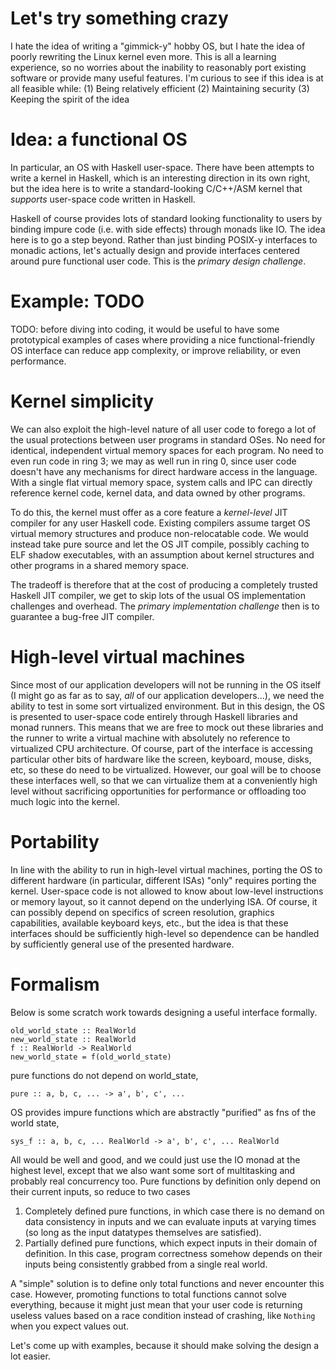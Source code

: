 Let's try something crazy
=========================
I hate the idea of writing a "gimmick-y" hobby OS, but I hate the idea of poorly
rewriting the Linux kernel even more. This is all a learning experience, so no
worries about the inability to reasonably port existing software or provide many
useful features. I'm curious to see if this idea is at all feasible while:
(1) Being relatively efficient
(2) Maintaining security
(3) Keeping the spirit of the idea

Idea: a functional OS
=====================
In particular, an OS with Haskell user-space. There have been attempts to write
a kernel in Haskell, which is an interesting direction in its own right, but the
idea here is to write a standard-looking C/C++/ASM kernel that _supports_
user-space code written in Haskell.

Haskell of course provides lots of standard looking functionality to users by
binding impure code (i.e. with side effects) through monads like IO. The idea
here is to go a step beyond. Rather than just binding POSIX-y interfaces to
monadic actions, let's actually design and provide interfaces centered around
pure functional user code. This is the  _primary design challenge_.

Example: TODO
=============
TODO: before diving into coding, it would be useful to have some prototypical
examples of cases where providing a nice functional-friendly OS interface can
reduce app complexity, or improve reliability, or even performance.


Kernel simplicity
=================
We can also exploit the high-level nature of all user code to forego a lot of
the usual protections between user programs in standard OSes. No need for
identical, independent virtual memory spaces for each program. No need to even
run code in ring 3; we may as well run in ring 0, since user code doesn't have
any mechanisms for direct hardware access in the language. With a single flat
virtual memory space, system calls and IPC can directly reference kernel code,
kernel data, and data owned by other programs.

To do this, the kernel must offer as a core feature a _kernel-level_ JIT
compiler for any user Haskell code. Existing compilers assume target OS virtual
memory structures and produce non-relocatable code. We would instead take pure
source and let the OS JIT compile, possibly caching to ELF shadow executables,
with an assumption about kernel structures and other programs in a shared memory
space.

The tradeoff is therefore that at the cost of producing a completely trusted
Haskell JIT compiler, we get to skip lots of the usual OS implementation
challenges and overhead. The _primary implementation challenge_ then is to
guarantee a bug-free JIT compiler.


High-level virtual machines
===========================
Since most of our application developers will not be running in the OS itself (I
might go as far as to say, _all_ of our application developers...), we need the
ability to test in some sort virtualized environment. But in this design, the OS
is presented to user-space code entirely through Haskell libraries and monad
runners. This means that we are free to mock out these libraries and the runner
to write a virtual machine with absolutely no reference to virtualized CPU
architecture. Of course, part of the interface is accessing particular other bits of
hardware like the screen, keyboard, mouse, disks, etc, so these do need to be
virtualized. However, our goal will be to choose these interfaces well, so that
we can virtualize them at a conveniently high level without sacrificing
opportunities for performance or offloading too much logic into the kernel.


Portability
===========
In line with the ability to run in high-level virtual machines, porting the OS
to different hardware (in particular, different ISAs) "only" requires porting
the kernel. User-space code is not allowed to know about low-level instructions
or memory layout, so it cannot depend on the underlying ISA. Of course, it can
possibly depend on specifics of screen resolution, graphics capabilities,
available keyboard keys, etc., but the idea is that these interfaces should be
sufficiently high-level so dependence can be handled by sufficiently general use
of the presented hardware.


Formalism
=========
Below is some scratch work towards designing a useful interface formally.
```
old_world_state :: RealWorld
new_world_state :: RealWorld
f :: RealWorld -> RealWorld
new_world_state = f(old_world_state)
```
pure functions do not depend on world_state,
```
pure :: a, b, c, ... -> a', b', c', ...
```
OS provides impure functions which are abstractly "purified" as fns
of the world state,
```
sys_f :: a, b, c, ... RealWorld -> a', b', c', ... RealWorld
```

All would be well and good, and we could just use the IO monad at the
highest level, except that we also want some sort of multitasking and
probably real concurrency too. Pure functions by definition only depend
on their current inputs, so reduce to two cases

1. Completely defined pure functions, in which case there is no demand
   on data consistency in inputs and we can evaluate inputs at varying
   times (so long as the input datatypes themselves are satisfied).
2. Partially defined pure functions, which expect inputs in their domain
   of definition. In this case, program correctness somehow depends on
   their inputs being consistently grabbed from a single real world.

A "simple" solution is to define only total functions and never encounter this
case. However, promoting functions to total functions cannot solve everything,
because it might just mean that your user code is returning useless values based
on a race condition instead of crashing, like `Nothing` when you expect values
out.

Let's come up with examples, because it should make solving the design a lot
easier.
